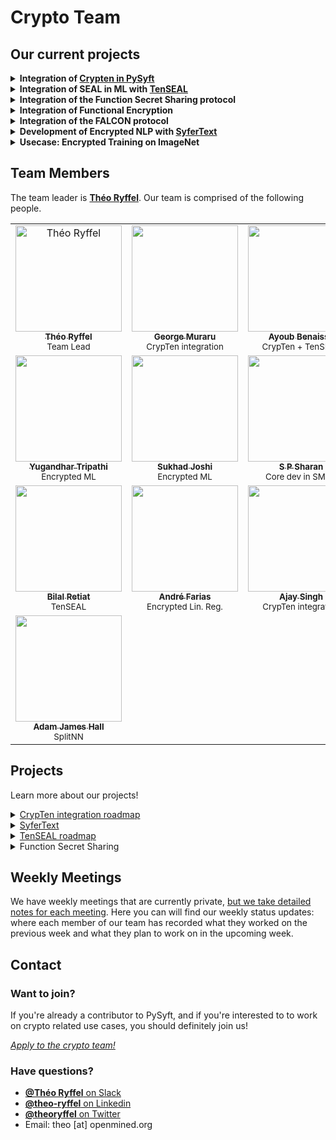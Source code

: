 # Crypto Team

## Our current projects

<details><summary><b>Integration of <a href="./projects/CrypTen.md">Crypten in PySyft</a></b></summary>
<p>
We're also working on integrating the CrypTen library for MPC which is developed by Facebook. This is a top priority project of the team, and will allow users to benefit from the massive optimizations of this library which works only with PyTorch.
</p>
</details>

<details><summary><b>Integration of SEAL in ML with <a href="https://github.com/OpenMined/tenseal">TenSEAL</a></b></summary>
<p>
We currently support standard protocols in MPC but would like to extend support for Homomorphic Encryption and other protocols (like Functional Encryption), to allow researchers to use any of them and to compare them for their usecase. In particular, we will provide support for the 1st class HE library SEAL built by Microsoft, through a dedicated library named TenSEAL which adds the abstraction of Tensor on top of SEAL. This will be DL framework agnostic.
<b>Read the <a href="./projects/TenSEAL.md">project Roadmap</a>!</b>
</p>
</details>

<details><summary><b>Integration of the Function Secret Sharing protocol</b></summary>
<p>
We're still integrating new crypto protocols natively in PySyft. This allows us to use them in a wider set of contexts, especially on mobiles and across all kind of computation frameworks. Among the next protocols we are working on Function Secret Sharing which is used in MPC to reduce the number of interactions compared to previous state-of-the-art MPC protocols. Checkout the progress <a href="https://github.com/OpenMined/PySyft/milestone/12">here</a>!
</p>
</details>

<details><summary><b>Integration of Functional Encryption</b></summary>
<p>
We're still integrating new crypto protocols natively in PySyft, including Functional Encryption, which allows to compute over encrypted data and do the decryption without any interaction! More info here: https://github.com/OpenMined/PySyft/issues/3108. 
</p>
</details>

<details><summary><b>Integration of the FALCON protocol</b></summary>
<p>
We're still integrating new crypto protocols natively in PySyft, including FALCON, an optimized version of SecureNN! Checkout the progress <a href="https://github.com/OpenMined/PySyft/milestone/13">here</a>!
</p>
</details>

<details><summary><b>Development of Encrypted NLP with <a href="https://github.com/OpenMined/SyferText">SyferText</a></b></summary>
<p>
Text processing in Federated Learning is an under-estimated complex task. We're building a library to help users clean and process remote text datasets through various methods like tokenization, etc. This library is inspired from Spacy to deliver the same user-friendly interface, and will be 100% compatible with PySyft.
</p>
</details>

<details><summary><b>Usecase: Encrypted Training on ImageNet</b></summary>
<p>
Closely related to our focus on production, we want to demonstrate the utility of the crypto protocols that we build or integrate, by building a encrypted training usecase on a more ambitious dataset than MNIST, our ideal target is for example ImageNet.
</p>
</details>

## Team Members

The team leader is [**Théo Ryffel**](https://github.com/LaRiffle). Our team is comprised of the following people.

<table>
  <tr>
    <td align="center">
      <a href="https://github.com/LaRiffle">
        <img src="https://avatars3.githubusercontent.com/u/12446521?s=240" width="170px;" alt="Théo Ryffel">
        <br /><sub><b>Théo Ryffel</b></sub></a><br />
        <sub>Team Lead</sub>
      </a>
    </td>
    <td align="center">
      <a href="https://github.com/gmuraru">
        <img src="https://avatars1.githubusercontent.com/u/7805588?s=240" width="170px;" alt="">
        <br /><sub><b>George Muraru</b></sub></a><br />
        <sub>CrypTen integration</sub>
      </a>
    </td>
    <td align="center">
      <a href="https://github.com/youben11">
        <img src="https://avatars0.githubusercontent.com/u/21220087?s=240" width="170px;" alt="">
        <br /><sub><b>Ayoub Benaissa</b></sub></a><br />
        <sub>CrypTen + TenSEAL</sub>
      </a>
    </td>
    <td align="center">
      <a href="https://github.com/AlanAboudib">
        <img src="https://avatars1.githubusercontent.com/u/11991643?s=240" width="170px;" alt="">
        <br /><sub><b>Alan Aboudib</b></sub></a><br />
        <sub>SyferText</sub>
      </a>
    </td>
  </tr>
  <tr>
    <td align="center">
      <a href="https://github.com/Yugandhartripathi">
        <img src="https://avatars2.githubusercontent.com/u/32102845?s=240" width="170px;" alt="">
        <br /><sub><b>Yugandhar Tripathi</b></sub></a><br />
        <sub>Encrypted ML</sub>
      </a>
    </td>
    <td align="center">
      <a href="https://github.com/sukhadj">
        <img src="https://avatars0.githubusercontent.com/u/25997368?s=460" width="170px;" alt="">
        <br /><sub><b>Sukhad Joshi</b></sub></a><br />
        <sub>Encrypted ML</sub>
      </a>
    </td>
    <td align="center">
      <a href="https://github.com/Syzygianinfern0">
        <img src="https://avatars2.githubusercontent.com/u/31875325?s=460" width="170px;" alt="">
        <br /><sub><b>S P Sharan</b></sub></a><br />
        <sub>Core dev in SMPC</sub>
      </a>
    </td>
    <td align="center">
      <a href="https://github.com/IamRavikantSingh">
        <img src="https://avatars2.githubusercontent.com/u/40258150?s=460&v=4" width="170px;" alt="">
        <br /><sub><b>Ravikant Singh</b></sub></a><br />
        <sub>Homomorphic Encryption</sub>
      </a>
    </td>  
  </tr>
  <tr>
    <td align="center">
      <a href="https://github.com/philomath213">
        <img src="https://avatars3.githubusercontent.com/u/20177422?s=460" width="170px;" alt="">
        <br /><sub><b>Bilal Retiat</b></sub></a><br />
        <sub>TenSEAL</sub>
      </a>
    </td>
    <td align="center">
      <a href="https://github.com/andrelmfarias">
        <img src="https://avatars2.githubusercontent.com/u/43521764?s=240" width="170px;" alt="">
        <br /><sub><b>André Farias</b></sub></a><br />
        <sub>Encrypted Lin. Reg.</sub>
      </a>
    </td>
    <td align="center">
      <a href="https://github.com/ajnovice">
        <img src="https://avatars3.githubusercontent.com/u/3927652?s=240" width="170px;" alt="">
        <br /><sub><b>Ajay Singh</b></sub></a><br />
        <sub>CrypTen integration</sub>
      </a>
    </td>    
    <td align="center">
      <a href="https://github.com/jasopaum">
        <img src="https://avatars2.githubusercontent.com/u/19286277?s=240" width="170px;" alt="">
        <br /><sub><b>Jason Paumier</b></sub></a><br />
        <sub>Plans + Protocols</sub>
      </a>
    </td>
</tr>
<tr>
    <td align="center">
      <a href="https://github.com/H4LL">
        <img src="https://avatars1.githubusercontent.com/u/46713492?s=240" width="170px;" alt="">
        <br /><sub><b>Adam James Hall</b></sub></a><br />
        <sub>SplitNN</sub>
      </a>
    </td>
  </tr>
</table>

## Projects

Learn more about our projects!

<details><summary><a href="./projects/CrypTen.md">CrypTen integration roadmap</a></summary>
<p>
  <a href="./projects/CrypTen.md">Go to the roadmap</a>
</p>
</details>
<details><summary><a href="https://github.com/OpenMined/SyferText">SyferText</a></summary>
<p>
  <a href="https://github.com/OpenMined/Roadmap/tree/master/nlp_team">Go to the roadmap</a>
</p>
</details>
<details><summary><a href="./projects/TenSEAL.md">TenSEAL roadmap</a></summary>
<p>
  <a href="./projects/TenSEAL.md">Go to the roadmap</a>
</p>
</details>
<details><summary>Function Secret Sharing</summary>
<p>
  <a href="https://github.com/OpenMined/PySyft/pull/3057/">See initial draft</a>
</p>
</details>


## Weekly Meetings

We have weekly meetings that are currently private, [but we take detailed notes for each meeting](./meetings). Here you can will find our weekly status updates: where each member of our team has recorded what they worked on the previous week and what they plan to work on in the upcoming week.

## Contact

### Want to join?

If you're already a contributor to PySyft, and if you're interested to to work on crypto related use cases, you should definitely join us!

*[Apply to the crypto team!](https://docs.google.com/forms/d/1T6MJ21V1lb7aEr4ilZOTYQXzxXP6KbpLumZVmTZMSuY/edit)*

### Have questions?
- [**@Théo Ryffel** on Slack](https://app.slack.com/client/T6963A864/C69RB18LA/user_profile/UA2LD4PHS)
- [**@theo-ryffel** on Linkedin](https://www.linkedin.com/in/theo-ryffel/)
- [**@theoryffel** on Twitter](https://twitter.com/theoryffel)
- Email: theo [at] openmined.org

